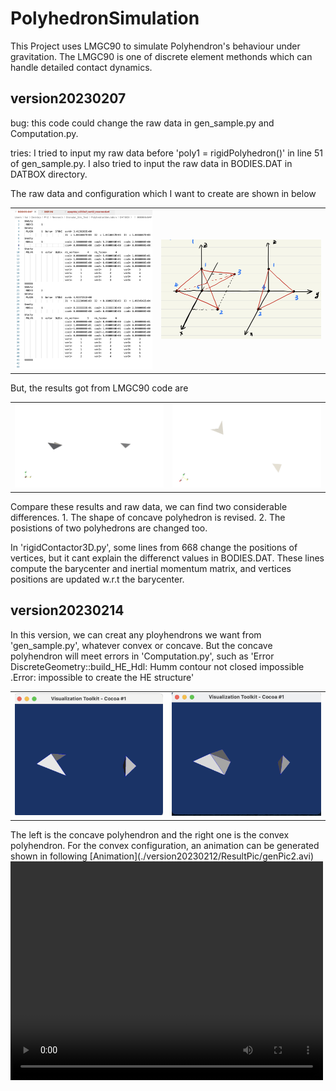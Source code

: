 # PolyhedronSimulation
This Project uses LMGC90 to simulate Polyhendron's behaviour under gravitation. The LMGC90 is one of discrete element methonds which can handle detailed contact dynamics.

## version20230207

bug: this code could change the raw data in gen_sample.py and Computation.py.

tries: I tried to input my raw data before 'poly1 = rigidPolyhedron()' in line 51 of gen_sample.py. I also tried to input the raw data in BODIES.DAT in DATBOX directory.

The raw data and configuration which I want to create are shown in below

<table>
    <tr>
        <td ><center><img src="./version20230207/ResultPic/Rawdata.png" > </center></td>
        <td ><center><img src="./version20230207/ResultPic/RawConfig.jpeg" ></center></td>
    </tr>
</table>

But, the results got from LMGC90 code are
    
<table>
    <tr>
        <td ><center><img src="./version20230207/ResultPic/Pic1.png" > </center></td>
        <td ><center><img src="./version20230207/ResultPic/Pic2.png" ></center></td>
    </tr>
</table>

Compare these results and raw data, we can find two considerable differences. 1. The shape of concave polyhedron is revised. 2. The posistions of two polyhedrons are changed too. 

In 'rigidContactor3D.py', some lines from 668 change the positions of vertices, but it cant explain the differenct values in BODIES.DAT. These lines compute the barycenter and inertial momentum matrix, and vertices positions are updated w.r.t the barycenter.

## version20230214

In this version, we can creat any ployhendrons we want from 'gen_sample.py', whatever convex or concave. But the concave polyhendron will meet errors in 'Computation.py', such as 'Error DiscreteGeometry::build_HE_Hdl: Humm contour not closed impossible .Error: impossible to create the HE structure'

<table>
    <tr>
        <td ><center><img src="./version20230212/ResultPic/genPic.png" > </center></td>
        <td ><center><img src="./version20230212/ResultPic/genPic2.png" ></center></td>
    </tr>
</table>
The left is the concave polyhendron and the right one is the convex polyhendron. For the convex configuration, an animation can be generated shown in following
[Animation](./version20230212/ResultPic/genPic2.avi)

<video width="500" height="350" controls>
    <source src="./version20230212/ResultPic/genPic2.avi" type="video/avi">
</video>